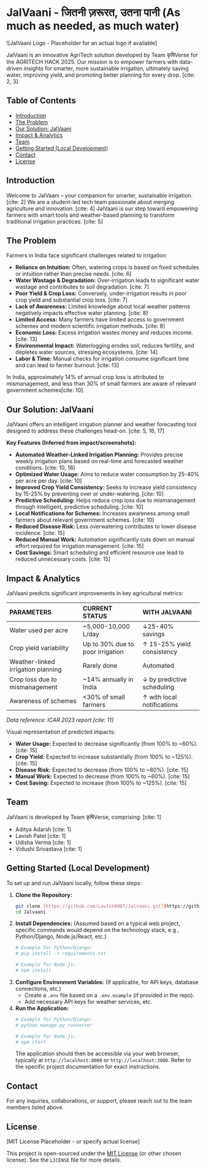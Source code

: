 # JalVaani - जितनी ज़रूरत, उतना पानी (As much as needed, as much water)

![JalVaani Logo - Placeholder for an actual logo if available]

JalVaani is an innovative AgriTech solution developed by Team कृषिVerse for the AGRITECH HACK 2025. Our mission is to empower farmers with data-driven insights for smarter, more sustainable irrigation, ultimately saving water, improving yield, and promoting better planning for every drop. [cite: 2, 3]

## Table of Contents

* [Introduction](#introduction)
* [The Problem](#the-problem)
* [Our Solution: JalVaani](#our-solution-jalvaani)
* [Impact & Analytics](#impact--analytics)
* [Team](#team)
* [Getting Started (Local Development)](#getting-started-local-development)
* [Contact](#contact)
* [License](#license)

## Introduction

Welcome to JalVaani – your companion for smarter, sustainable irrigation. [cite: 2] We are a student-led tech team passionate about merging agriculture and innovation. [cite: 4] JalVaani is our step toward empowering farmers with smart tools and weather-based planning to transform traditional irrigation practices. [cite: 5]

## The Problem

Farmers in India face significant challenges related to irrigation:
* **Reliance on Intuition:** Often, watering crops is based on fixed schedules or intuition rather than precise needs. [cite: 6]
* **Water Wastage & Degradation:** Over-irrigation leads to significant water wastage and contributes to soil degradation. [cite: 7]
* **Poor Yield & Crop Loss:** Conversely, under-irrigation results in poor crop yield and substantial crop loss. [cite: 7]
* **Lack of Awareness:** Limited knowledge about local weather patterns negatively impacts effective water planning. [cite: 8]
* **Limited Access:** Many farmers have limited access to government schemes and modern scientific irrigation methods. [cite: 8]
* **Economic Loss:** Excess irrigation wastes money and reduces income. [cite: 13]
* **Environmental Impact:** Waterlogging erodes soil, reduces fertility, and depletes water sources, stressing ecosystems. [cite: 14]
* **Labor & Time:** Manual checks for irrigation consume significant time and can lead to farmer burnout. [cite: 13]

In India, approximately 14% of annual crop loss is attributed to mismanagement, and less than 30% of small farmers are aware of relevant government schemes[cite: 10].

## Our Solution: JalVaani

JalVaani offers an intelligent irrigation planner and weather forecasting tool designed to address these challenges head-on. [cite: 5, 16, 17]

**Key Features (Inferred from impact/screenshots):**
* **Automated Weather-Linked Irrigation Planning:** Provides precise weekly irrigation plans based on real-time and forecasted weather conditions. [cite: 10, 16]
* **Optimized Water Usage:** Aims to reduce water consumption by 25-40% per acre per day. [cite: 10]
* **Improved Crop Yield Consistency:** Seeks to increase yield consistency by 15-25% by preventing over or under-watering. [cite: 10]
* **Predictive Scheduling:** Helps reduce crop loss due to mismanagement through intelligent, predictive scheduling. [cite: 10]
* **Local Notifications for Schemes:** Increases awareness among small farmers about relevant government schemes. [cite: 10]
* **Reduced Disease Risk:** Less overwatering contributes to lower disease incidence. [cite: 15]
* **Reduced Manual Work:** Automation significantly cuts down on manual effort required for irrigation management. [cite: 15]
* **Cost Savings:** Smart scheduling and efficient resource use lead to reduced unnecessary costs. [cite: 15]

## Impact & Analytics

JalVaani predicts significant improvements in key agricultural metrics:

| PARAMETERS                   | CURRENT STATUS             | WITH JALVAANI                      |
| :--------------------------- | :------------------------- | :--------------------------------- |
| Water used per acre          | ~5,000-10,000 L/day        | ↓25-40% savings                    |
| Crop yield variability       | Up to 30% due to poor irrigation | ↑ 15-25% yield consistency         |
| Weather-linked irrigation planning | Rarely done                | Automated                          |
| Crop loss due to mismanagement | ~14% annually in India     | ↓ by predictive scheduling         |
| Awareness of schemes         | <30% of small farmers      | ↑ with local notifications         |

*Data reference: ICAR 2023 report [cite: 11]*

Visual representation of predicted impacts:
* **Water Usage:** Expected to decrease significantly (from 100% to ~60%). [cite: 15]
* **Crop Yield:** Expected to increase substantially (from 100% to ~125%). [cite: 15]
* **Disease Risk:** Expected to decrease (from 100% to ~80%). [cite: 15]
* **Manual Work:** Expected to decrease (from 100% to ~60%). [cite: 15]
* **Cost Saving:** Expected to increase (from 100% to ~125%). [cite: 15]

## Team

JalVaani is developed by Team कृषिVerse, comprising: [cite: 1]
* Aditya Adarsh [cite: 1]
* Lavish Patel [cite: 1]
* Udisha Verma [cite: 1]
* Vidushi Srivastava [cite: 1]

## Getting Started (Local Development)

To set up and run JalVaani locally, follow these steps:

1.  **Clone the Repository:**
    ```bash
    git clone [https://github.com/Lavish0007/Jalvaani.git](https://github.com/Lavish0007/Jalvaani.git)
    cd Jalvaani
    ```
2.  **Install Dependencies:** (Assumed based on a typical web project, specific commands would depend on the technology stack, e.g., Python/Django, Node.js/React, etc.)
    ```bash
    # Example for Python/Django:
    # pip install -r requirements.txt
    
    # Example for Node.js:
    # npm install
    ```
3.  **Configure Environment Variables:** (If applicable, for API keys, database connections, etc.)
    * Create a `.env` file based on a `.env.example` (if provided in the repo).
    * Add necessary API keys for weather services, etc.
4.  **Run the Application:**
    ```bash
    # Example for Python/Django:
    # python manage.py runserver
    
    # Example for Node.js:
    # npm start
    ```
    The application should then be accessible via your web browser, typically at `http://localhost:8000` or `http://localhost:3000`. Refer to the specific project documentation for exact instructions.

## Contact

For any inquiries, collaborations, or support, please reach out to the team members listed above.

## License

[MIT License Placeholder - or specify actual license]

This project is open-sourced under the [MIT License](LICENSE) (or other chosen license). See the `LICENSE` file for more details.

